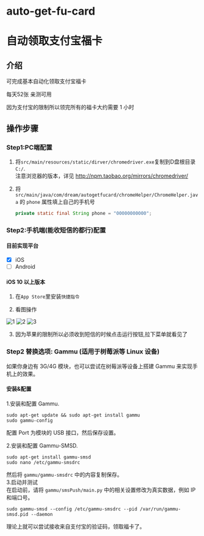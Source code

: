 # auto-get-fu-card
# 自动领取支付宝福卡

## 介绍

可完成基本自动化领取支付宝福卡

每天52张 亲测可用

因为支付宝的限制所以领完所有的福卡大约需要 1 小时

## 操作步骤

### Step1:PC端配置

1. 将`src/main/resources/static/dirver/chromedriver.exe`复制到D盘根目录`C:/`.<br>注意浏览器的版本，详见 http://npm.taobao.org/mirrors/chromedriver/

2. 将 `src/main/java/com/dream/autogetfucard/chromeHelper/ChromeHelper.java` 的 `phone` 属性填上自己的手机号
    ```java
    private static final String phone = "00000000000";
    ```

### Step2:手机端(能收短信的都行)配置

#### 目前实现平台

- [x] iOS
- [ ] Android

#### iOS 10 以上版本

1. 在`App Store`里安装`快捷指令`

2. 看图操作

![1](https://github.com/DrDREAM233/auto-get-fu-card/raw/main/FAQ/img/iOS1.PNG)
![2](https://github.com/DrDREAM233/auto-get-fu-card/raw/main/FAQ/img/iOS2.PNG)
![3](https://github.com/DrDREAM233/auto-get-fu-card/raw/main/FAQ/img/iOS3.PNG)

3. 因为苹果的限制所以必须收到短信的时候点击运行按钮,拉下菜单就看见了


### Step2 替换选项: Gammu (适用于树莓派等 Linux 设备)
如果你身边有 3G/4G 模块，也可以尝试在树莓派等设备上搭建 Gammu 来实现手机上的效果。   

#### 安装&配置 
1.安装和配置 Gammu.   
```
sudo apt-get update && sudo apt-get install gammu
sudo gammu-config
```
配置 Port 为模块的 USB 接口，然后保存设置。   

2.安装和配置 Gammu-SMSD.   
```
sudo apt-get install gammu-smsd
sudo nano /etc/gammu-smsdrc
```   
然后将 ```gammu/gammu-smsdrc``` 中的内容复制保存。   
3.启动并测试   
在启动前，请将 ```gammu/smsPush/main.py``` 中的相关设置修改为真实数据，例如 IP 和端口号。   
```
sudo gammu-smsd --config /etc/gammu-smsdrc --pid /var/run/gammu-smsd.pid --daemon
```   
理论上就可以尝试接收来自支付宝的验证码，领取福卡了。